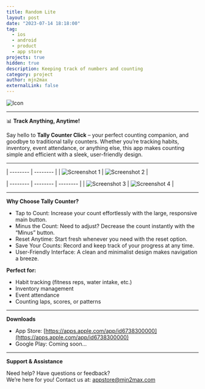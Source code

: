 ```yaml
---
title: Random Lite
layout: post
date: "2023-07-14 18:18:00"
tag:
  - ios
  - android
  - product
  - app store
projects: true
hidden: true
description: Keeping track of numbers and counting
category: project
author: mjn2max
externalLink: false
---
```


![Icon](../assets/projects/random-lite/app-icon-light.png)

---

📊 **Track Anything, Anytime!**

Say hello to **Tally Counter Click** – your perfect counting companion, and goodbye to traditional tally counters. Whether you’re tracking habits, inventory, event attendance, or anything else, this app makes counting simple and efficient with a sleek, user-friendly design.

---

| -------- | -------- |
| ![Screenshot 1](../assets/projects/random-lite/1.png) | ![Screenshot 2](../assets/projects/random-lite/2.png) |

| -------- | -------- | -------- |
| ![Screenshot 3](../assets/projects/random-lite/3.png) | ![Screenshot 4](../assets/projects/random-lite/4.png) |

---

**Why Choose Tally Counter?**

- Tap to Count: Increase your count effortlessly with the large, responsive main button.
- Minus the Count: Need to adjust? Decrease the count instantly with the “Minus” button.
- Reset Anytime: Start fresh whenever you need with the reset option.
- Save Your Counts: Record and keep track of your progress at any time.
- User-Friendly Interface: A clean and minimalist design makes navigation a breeze.

**Perfect for:**

- Habit tracking (fitness reps, water intake, etc.)
- Inventory management
- Event attendance
- Counting laps, scores, or patterns

---

**Downloads**

- App Store: [https://apps.apple.com/app/id6738300000](https://apps.apple.com/app/id6738300000)
- Google Play: Coming soon...

---

**Support & Assistance**

Need help? Have questions or feedback?\
We’re here for you! Contact us at: [appstore@mjn2max.com](mailto:appstore@mjn2max.com)
